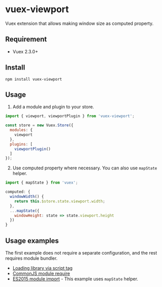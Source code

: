 # vuex-viewport
Vuex extension that allows making window size as computed property.

## Requirement
- Vuex 2.3.0+

## Install
```
npm install vuex-viewport
```

## Usage
1. Add a module and plugin to your store.
```javascript
import { viewport, viewportPlugin } from 'vuex-viewport';

const store = new Vuex.Store({
  modules: {
    viewport
  },
  plugins: [
    viewportPlugin()
  ]
});
```

2. Use computed property where necessary. You can also use `mapState` helper.
```javascript
import { mapState } from 'vuex';

computed: {
  windowWidth() {
    return this.$store.state.viewport.width;
  },
  ...mapState({
    windowHeight: state => state.viewport.height
  })
}
```

## Usage examples
The first example does not require a separate configuration, and the rest requires module bundler.
- [Loading library via script tag](https://github.com/ony3000/vuex-viewport/blob/master/examples/old-school.html)
- [CommonJS module require](https://github.com/ony3000/vuex-viewport/blob/master/examples/common.js)
- [ES2015 module import](https://github.com/ony3000/vuex-viewport/blob/master/examples/esm.js) - This example uses `mapState` helper.
